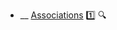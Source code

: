 * __ [Associations](./uml/classDiagrams/associations) :one: <trigger for="pop:classDiagrams-associations-preview">:mag:</trigger>

<popover id="pop:classDiagrams-associations-preview" title=":mag: Associations" placement="right">
  <div slot="content">
    <include src=".\preview.md" />
  </div>
</popover>
